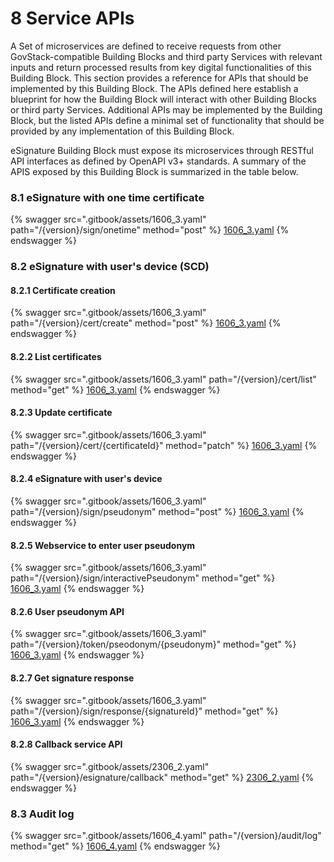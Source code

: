 # 8 Service APIs

A Set of microservices are defined to receive requests from other GovStack-compatible Building Blocks and third party Services with relevant inputs and return processed results from key digital functionalities of this Building Block. This section provides a reference for APIs that should be implemented by this Building Block. The APIs defined here establish a blueprint for how the Building Block will interact with other Building Blocks or third party Services. Additional APIs may be implemented by the Building Block, but the listed APIs define a minimal set of functionality that should be provided by any implementation of this Building Block.

eSignature Building Block must expose its microservices through RESTful API interfaces as defined by OpenAPI v3+ standards.  A summary of the APIS exposed by this Building Block is summarized in the table below.&#x20;

### 8.1 eSignature with one time certificate



{% swagger src=".gitbook/assets/1606_3.yaml" path="/{version}/sign/onetime" method="post" %}
[1606_3.yaml](.gitbook/assets/1606_3.yaml)
{% endswagger %}

### 8.2 eSignature with user's device (SCD)

#### 8.2.1 Certificate creation

{% swagger src=".gitbook/assets/1606_3.yaml" path="/{version}/cert/create" method="post" %}
[1606_3.yaml](.gitbook/assets/1606_3.yaml)
{% endswagger %}

#### 8.2.2 List certificates

{% swagger src=".gitbook/assets/1606_3.yaml" path="/{version}/cert/list" method="get" %}
[1606_3.yaml](.gitbook/assets/1606_3.yaml)
{% endswagger %}

#### 8.2.3 Update certificate

{% swagger src=".gitbook/assets/1606_3.yaml" path="/{version}/cert/{certificateId}" method="patch" %}
[1606_3.yaml](.gitbook/assets/1606_3.yaml)
{% endswagger %}

#### 8.2.4 eSignature with user's device

{% swagger src=".gitbook/assets/1606_3.yaml" path="/{version}/sign/pseudonym" method="post" %}
[1606_3.yaml](.gitbook/assets/1606_3.yaml)
{% endswagger %}

#### 8.2.5 Webservice to enter user pseudonym

{% swagger src=".gitbook/assets/1606_3.yaml" path="/{version}/sign/interactivePseudonym" method="get" %}
[1606_3.yaml](.gitbook/assets/1606_3.yaml)
{% endswagger %}

#### 8.2.6 User pseudonym API

{% swagger src=".gitbook/assets/1606_3.yaml" path="/{version}/token/pseodonym/{pseudonym}" method="get" %}
[1606_3.yaml](.gitbook/assets/1606_3.yaml)
{% endswagger %}

#### 8.2.7 Get signature response

{% swagger src=".gitbook/assets/1606_3.yaml" path="/{version}/sign/response/{signatureId}" method="get" %}
[1606_3.yaml](.gitbook/assets/1606_3.yaml)
{% endswagger %}

#### 8.2.8 Callback service API

{% swagger src=".gitbook/assets/2306_2.yaml" path="/{version}/esignature/callback" method="get" %}
[2306_2.yaml](.gitbook/assets/2306_2.yaml)
{% endswagger %}

### 8.3 Audit log

{% swagger src=".gitbook/assets/1606_4.yaml" path="/{version}/audit/log" method="get" %}
[1606_4.yaml](.gitbook/assets/1606_4.yaml)
{% endswagger %}

